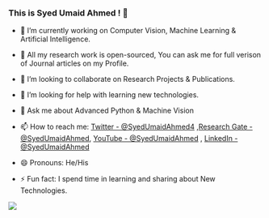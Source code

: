 ### This is Syed Umaid Ahmed ! 👋

- 🔭 I’m currently working on Computer Vision, Machine Learning & Artificial Intelligence.
- 🌱 All my research work is open-sourced, You can ask me for full verison of Journal articles on my Profile.
- 👯 I’m looking to collaborate on Research Projects & Publications.
- 🤔 I’m looking for help with learning new technologies.
- 💬 Ask me about Advanced Python & Machine Vision
- 📫 How to reach me:
[Twitter - @SyedUmaidAhmed4](https://twitter.com/SyedUmaidAhmed4) ,[Research Gate - @SyedUmaidAhmed](https://www.researchgate.net/profile/Syed-Ahmed-86), [YouTube - @SyedUmaidAhmed](https://www.youtube.com/channel/UCGP_OdkIWCuBdoc1EdxWsVQ) , [LinkedIn - @SyedUmaidAhmed](https://www.linkedin.com/in/syed-umaid-ahmed-370680116/)

- 😄 Pronouns: He/His
- ⚡ Fun fact: I spend time in learning and sharing about New Technologies.


<img src="https://github-readme-stats.vercel.app/api?username=SyedUmaidAhmed&&show_icons=true&title_color=ffffff&icon_color=bb2acf&text_color=daf7dc&bg_color=151515">
